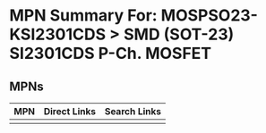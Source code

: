 



# MPN Summary For: MOSPSO23-KSI2301CDS > SMD (SOT-23) SI2301CDS P-Ch. MOSFET

## MPNs
  

|MPN|Direct Links|Search Links|
| :--- | :--- | :--- |
||||
